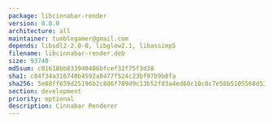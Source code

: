 ```yaml
---
package: libcinnabar-render
version: 0.0.0
architecture: all
maintainer: tumblegamer@gmail.com
depends: libsdl2-2.0-0, libglew2.1, libassimp5
filename: libcinnabar-render.deb
size: 93740
md5sum: c01618bb833940406bfcef32f75f3d38
sha1: c84f34a316740b4592a8477f524c23bf97b9b8fa
sha256: 5e88ff659d25196b2c8d6f789d9c13b52f03a4ed60c10c8c7e58b5105568d53c
section: development
priority: optional
description: Cinnabar Renderer
---
```

